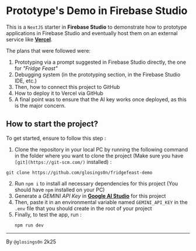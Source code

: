 # Prototype's Demo in Firebase Studio

This is a `NextJS` starter in **Firebase Studio** to demonstrate how to prototype applications in Firebase Studio and eventually host them on an external service like **[Vercel](https://vercel.com)**.

The plans that were followed were:
1. Prototyping via a prompt suggested in Firebase Studio directly, the one for *"Fridge Feast"*
2. Debugging system (in the prototyping section, in the Firebase Studio IDE, etc.)
3. Then, how to connect this project to GitHub
4. How to deploy it to Vercel via GitHub
5. A final point was to ensure that the AI key works once deployed, as this is the major concern.

## How to start the project?

To get started, ensure to follow this step :
1. Clone the repository in your local PC by running the following command in the folder where you want to clone the project (Make sure you have `[git](https://git-scm.com/)` installed) :
  ```
  git clone https://github.com/glosings0n/fridgefeast-demo
  ```

2. Run `npm i` to install all necessary dependencies for this project (You should have `npm` installed on your PC)
3. Generate a *GEMINI API Key* in **[Google AI Studio](https://ai.dev)** for this project
4. Then, paste it in an environmental variable named `GEMINI_API_KEY` in the `.env` file that you should create in the root of your project
5. Finally, to test the app, run :
   ```
   npm run dev
   ```

---
By `@glosings0n` 2k25

